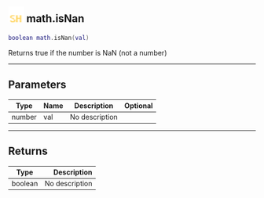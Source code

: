 ## <img src="../../.gitbook/assets/shared.png" width="32" height="32" /> math.isNan

```lua
boolean math.isNan(val)
```

Returns true if the number is NaN (not a number)

------
## Parameters

| Type   | Name | Description | Optional |
| ------ | ---- | ----------- | -------: |
| number | val | No description |  |


------
## Returns

| Type   | Description |
| ------ | ----------: |
| boolean | No description |

